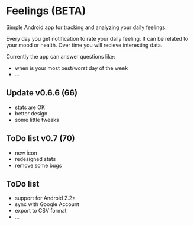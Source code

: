 Feelings (BETA)
========

Simple Android app for tracking and analyzing your daily feelings.

Every day you get notification to rate your daily feeling. It can be related to your mood or health. Over time you will recieve interesting data.

Currently the app can answer questions like:
- when is your most best/worst day of the week
- ...

Update v0.6.6 (66)
-----------
- stats are OK
- better design
- some little tweaks

ToDo list v0.7 (70)
-----------
- new icon
- redesigned stats
- remove some bugs

ToDo list
-----------
- support for Android 2.2+
- sync with Google Account
- export to CSV format
- ...
